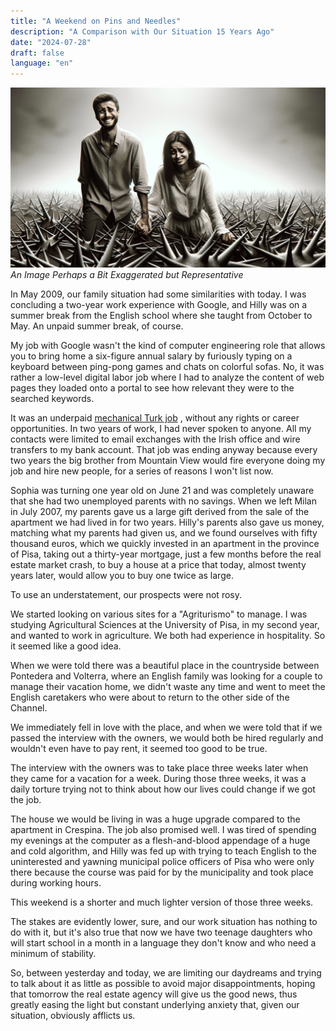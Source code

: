 ```yaml
---
title: "A Weekend on Pins and Needles"
description: "A Comparison with Our Situation 15 Years Ago"
date: "2024-07-28"
draft: false
language: "en"
---
```


![Two People on Pins and Needles](../../../../assets/images/post-22/pic-1.webp)
_An Image Perhaps a Bit Exaggerated but Representative_

In May 2009, our family situation had some similarities with today. I was concluding a two-year work experience with Google, and Hilly was on a summer break from the English school where she taught from October to May. An unpaid summer break, of course.

My job with Google wasn't the kind of computer engineering role that allows you to bring home a six-figure annual salary by furiously typing on a keyboard between ping-pong games and chats on colorful sofas. No, it was rather a low-level digital labor job where I had to analyze the content of web pages they loaded onto a portal to see how relevant they were to the searched keywords.

It was an underpaid <a href="https://en.wikipedia.org/wiki/Mechanical_Turk" target="_blank">mechanical Turk job</a> , without any rights or career opportunities. In two years of work, I had never spoken to anyone. All my contacts were limited to email exchanges with the Irish office and wire transfers to my bank account. That job was ending anyway because every two years the big brother from Mountain View would fire everyone doing my job and hire new people, for a series of reasons I won't list now.

Sophia was turning one year old on June 21 and was completely unaware that she had two unemployed parents with no savings. When we left Milan in July 2007, my parents gave us a large gift derived from the sale of the apartment we had lived in for two years. Hilly's parents also gave us money, matching what my parents had given us, and we found ourselves with fifty thousand euros, which we quickly invested in an apartment in the province of Pisa, taking out a thirty-year mortgage, just a few months before the real estate market crash, to buy a house at a price that today, almost twenty years later, would allow you to buy one twice as large.

To use an understatement, our prospects were not rosy.

We started looking on various sites for a "Agriturismo" to manage. I was studying Agricultural Sciences at the University of Pisa, in my second year, and wanted to work in agriculture. We both had experience in hospitality. So it seemed like a good idea.

When we were told there was a beautiful place in the countryside between Pontedera and Volterra, where an English family was looking for a couple to manage their vacation home, we didn't waste any time and went to meet the English caretakers who were about to return to the other side of the Channel.

We immediately fell in love with the place, and when we were told that if we passed the interview with the owners, we would both be hired regularly and wouldn't even have to pay rent, it seemed too good to be true.

The interview with the owners was to take place three weeks later when they came for a vacation for a week. During those three weeks, it was a daily torture trying not to think about how our lives could change if we got the job.

The house we would be living in was a huge upgrade compared to the apartment in Crespina. The job also promised well. I was tired of spending my evenings at the computer as a flesh-and-blood appendage of a huge and cold algorithm, and Hilly was fed up with trying to teach English to the uninterested and yawning municipal police officers of Pisa who were only there because the course was paid for by the municipality and took place during working hours.

This weekend is a shorter and much lighter version of those three weeks.

The stakes are evidently lower, sure, and our work situation has nothing to do with it, but it's also true that now we have two teenage daughters who will start school in a month in a language they don't know and who need a minimum of stability.

So, between yesterday and today, we are limiting our daydreams and trying to talk about it as little as possible to avoid major disappointments, hoping that tomorrow the real estate agency will give us the good news, thus greatly easing the light but constant underlying anxiety that, given our situation, obviously afflicts us.
